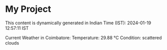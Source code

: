 # My Project

This content is dynamically generated in Indian Time (IST): 2024-01-19 12:57:11 IST


Current Weather in Coimbatore:
Temperature: 29.88 °C
Condition: scattered clouds
